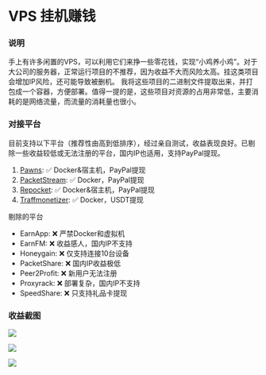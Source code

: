 # VPS 挂机赚钱

### 说明

手上有许多闲置的VPS，可以利用它们来挣一些零花钱，实现“小鸡养小鸡”。对于大公司的服务器，正常运行项目的不推荐，因为收益不大而风险太高。挂这类项目会增加IP风险，还可能导致被删机。
我将这些项目的二进制文件提取出来，并打包成一个容器，方便部署。值得一提的是，这些项目对资源的占用非常低，主要消耗的是网络流量，而流量的消耗量也很小。

### 对接平台

目前支持以下平台（推荐性由高到低排序），经过亲自测试，收益表现良好。已剔除一些收益较低或无法注册的平台，国内IP也适用，支持PayPal提现。


1. [Pawns](https://pawns.app/?r=9840918): ✅ Docker&宿主机，PayPal提现
2. [PacketStream](https://packetstream.io/?psr=6pdw): ✅ Docker，PayPal提现
3. [Repocket](https://tlink.repocket.com/q9ly): ✅ Docker&宿主机，PayPal提现
4. [Traffmonetizer](https://traffmonetizer.com/?aff=1796253): ✅ Docker，USDT提现

剔除的平台

- EarnApp: ❌ 严禁Docker和虚拟机
- EarnFM: ❌ 收益感人，国内IP不支持
- Honeygain: ❌ 仅支持连接10台设备
- PacketShare: ❌ 国内IP收益极低
- Peer2Profit: ❌ 新用户无法注册
- Proxyrack: ❌ 部署复杂，国内IP不支持
- SpeedShare: ❌ 只支持礼品卡提现

### 收益截图

![](https://y.gtimg.cn/music/photo_new/T053M000002AftbA2P0DNh.png)

![](https://y.gtimg.cn/music/photo_new/T053M000001N8C9m4NrJK3.png)

![](https://y.gtimg.cn/music/photo_new/T053M0000040UPJj1scmqI.png)

